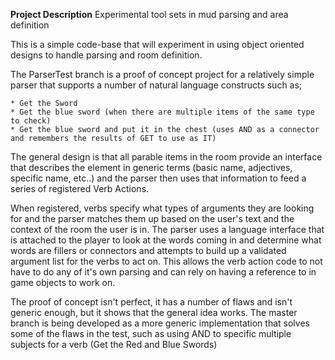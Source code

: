 **Project Description**
Experimental tool sets in mud parsing and area definition

This is a simple code-base that will experiment in using object oriented designs to handle parsing and room definition.

The ParserTest branch is a proof of concept project for a relatively simple parser that supports a number of natural language constructs such as;

	* Get the Sword
	* Get the blue sword (when there are multiple items of the same type to check)
	* Get the blue sword and put it in the chest (uses AND as a connector and remembers the results of GET to use as IT)

The general design is that all parable items in the room provide an interface that describes the element in generic terms (basic name, adjectives, specific name, etc..) and the parser then uses that information to feed a series of registered Verb Actions.

When registered, verbs specify what types of arguments they are looking for and the parser matches them up based on the user's text and the context of the room the user is in. The parser uses a language interface that is attached to the player to look at the words coming in and determine what words are fillers or connectors and attempts to build up a validated argument list for the verbs to act on. This allows the verb action code to not have to do any of it's own parsing and can rely on having a reference to in game objects to work on.

The proof of concept isn't perfect, it has a number of flaws and isn't generic enough, but it shows that the general idea works. The master branch is being developed as a more generic implementation that solves some of the flaws in the test, such as using AND to specific multiple subjects for a verb (Get the Red and Blue Swords)
